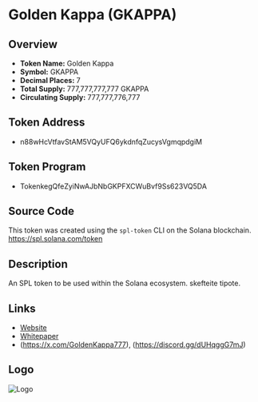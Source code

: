 # Golden Kappa (GKAPPA)

## Overview
- **Token Name:** Golden Kappa
- **Symbol:** GKAPPA
- **Decimal Places:** 7
- **Total Supply:** 777,777,777,777 GKAPPA
- **Circulating Supply:** 777,777,776,777

## Token Address
- n88wHcVtfavStAM5VQyUFQ6ykdnfqZucysVgmqpdgiM

## Token Program
- TokenkegQfeZyiNwAJbNbGKPFXCWuBvf9Ss623VQ5DA

## Source Code
This token was created using the `spl-token` CLI on the Solana blockchain. 
https://spl.solana.com/token

## Description
An SPL token to be used within the Solana ecosystem. skefteite tipote.

## Links
- [Website](https://gkappa.org/)
- [Whitepaper](https://gkappa.org/wp-content/uploads/2024/07/WHITEPAPER_GKAPPA.pdf)
- (https://x.com/GoldenKappa777), (https://discord.gg/dUHqggG7mJ)

## Logo
![Logo](https://gateway.pinata.cloud/ipfs/QmbgDgsdWnfnjamFqYrjRKhuJ1XjS3rKf9reYT6oXrS6KY)
